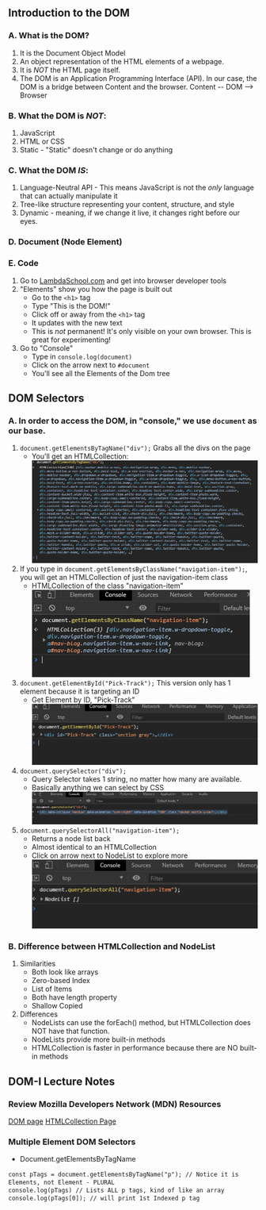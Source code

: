 ## Introduction to the DOM

### A. What is the DOM?
  1. It is the Document Object Model
  2. An object representation of the HTML elements of a webpage. 
  3. It is *NOT* the HTML page itself. 
  4. The DOM is an Application Programming Interface (API). In our case, the DOM is a bridge between Content and the browser. Content -- DOM --> Browser
### B. What the DOM is *NOT*:
  1. JavaScript
  2. HTML or CSS
  3. Static - "Static" doesn't change or do anything
### C. What the DOM *IS*:
  1. Language-Neutral API - This means JavaScript is not the *only* language that can actually manipulate it
  2. Tree-like structure representing your content, structure, and style
  3. Dynamic - meaning, if we change it live, it changes right before our eyes. 
### D. Document (Node Element)

### E. Code
  1. Go to [LambdaSchool.com](https://lambdaschool.com/) and get into browser developer tools
  2. "Elements" show you how the page is built out
    <ul><li> Go to the `<h1>` tag </li>
    <li> Type "This is the DOM!"</li>
    <li> Click off or away from the `<h1>` tag </li>
    <li> It updates with the new text </li>
    <li> This is *not* permanent! It's only visible on your own browser. This is great for experimenting! </li></ul>
  3. Go to "Console"
    <ul><li> Type in `console.log(document)` </li>
    <li> Click on the arrow next to `#document` </li>
    <li> You'll see all the Elements of the Dom tree </li></ul>

## DOM Selectors

### A. In order to access the DOM, in "console," we use `document` as our base.

1. `document.getElementsByTagName("div");` Grabs all the divs on the page
    <ul><li> You'll get an HTMLCollection: 
    <img src="images/All-Divs-DOM-I.PNG"></li></ul>
2. If you type in `document.getElementsByClassName("navigation-item");`, you will get an HTMLCollection of just the navigation-item class
    <ul><li> HTMLCollection of the class "navigation-item" </li>
    <img src="images/Nav-Item-DOM-I.PNG"></ul>
3. `document.getElementById("Pick-Track");` This version only has 1 element because it is targeting an ID
    <ul><li> Get Element by ID, "Pick-Track" </li>
    <img src="images/Element-ID-DOM-I.PNG"></ul>
4. `document.querySelector("div");` 
    <ul><li> Query Selector takes 1 string, no matter how many are available.</li>
    <li> Basically anything we can select by CSS</li>
    <img src="images/Query-Selector-DOM-I.PNG"></ul>
5. `document.querySelectorAll("navigation-item");`
    <ul><li>Returns a node list back</li>
    <li> Almost identical to an HTMLCollection</li>
    <li> Click on arrow next to NodeList to explore more</li>
    <img src="images/Query-Selector-All-DOM-I.PNG"></ul>

### B. Difference between HTMLCollection and NodeList

1. Similarities
    <ul><li>Both look like arrays</li>
    <li>Zero-based Index</li>
    <li>List of Items</li>
    <li>Both have length property</li>
    <li>Shallow Copied</li></ul>
2. Differences
    <ul><li>NodeLists can use the forEach() method, but HTMLCollection does NOT have that function.</li>
    <li>NodeLists provide more built-in methods</li>
    <li>HTMLCollection is faster in performance because there are NO built-in methods</li></ul>


## DOM-I Lecture Notes

### Review Mozilla Developers Network (MDN) Resources

 [DOM page](https://developer.mozilla.org/en-US/docs/Web/API/Document_Object_Model)
 [HTMLCollection Page](https://developer.mozilla.org/en-US/docs/Web/API/HTMLCollection)

### Multiple Element DOM Selectors
<ul><li>Document.getElementsByTagName</li></ul>

 ```
 const pTags = document.getElementsByTagName("p"); // Notice it is Elements, not Element - PLURAL
 console.log(pTags) // Lists ALL p tags, kind of like an array
 console.log(pTags[0]); // will print 1st Indexed p tag
 ```